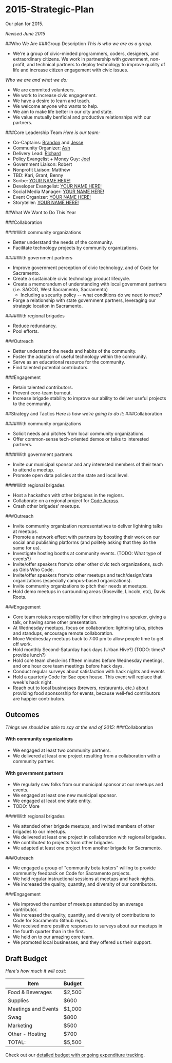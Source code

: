 2015-Strategic-Plan
===================

Our plan for 2015.

_Revised June 2015_

##Who We Are
###Group Description
_This is who we are as a group._
- We're a group of civic-minded programmers, coders, designers, and extraordinary citizens. We work in partnership with government, non-profit, and technical partners to deploy technology to improve quality of life and increase citizen engagement with civic issues.

_Who we are and what we do:_
- We are commited volunteers.
- We work to increase civic engagement.
- We have a desire to learn and teach.
- We welcome anyone who wants to help.
- We aim to make life better in our city and state.
- We value mutually benficial and productive relationships with our partners.

###Core Leadership Team
_Here is our team:_
* Co-Captains: [Brandon](https://github.com/bpugh143) and [Jesse](https://github.com/jesserosato)
* Community Organizer: [Ash](https://github.com/roughani)
* Delivery Lead: [Richard](https://github.com/rjulian)
* Policy Evangelist + Money Guy: [Joel](https://github.com/joelrip)
* Government Liaison: Robert
* Nonprofit Liaison: Matthew
* TBD: Kari, Grant, Benny
* Scribe: [YOUR NAME HERE!](mailto:hello@codeforsacramento.org)
* Developer Evangelist: [YOUR NAME HERE!](mailto:hello@codeforsacramento.org)
* Social Media Manager: [YOUR NAME HERE!](mailto:hello@codeforsacramento.org)
* Event Organizer: [YOUR NAME HERE!](mailto:hello@codeforsacramento.org)
* Storyteller: [YOUR NAME HERE!](mailto:hello@codeforsacramento.org)

##What We Want to Do This Year

###Collaboration

####With community organizations
- Better understand the needs of the community.
- Facilitate technology projects by community organizations.

####With government partners
- Improve government perception of civic technology, and of Code for Sacramento.
- Create a sustainable civic technology product lifecycle.
- Create a memorandum of understanding with local government partners (i.e. SACOG, West Sacramento, Sacramento)
	- Including a security policy -- what conditions do we need to meet?
- Forge a relationship with state government partners, leveraging our strategic location in Sacramento.

####With regional brigades
- Reduce redundancy.
- Pool efforts.

###Outreach
- Better understand the needs and habits of the community.
- Foster the adoption of useful technology within the community.
- Serve as an educational resource for the community.
- Find talented potential contributors.

###Engagement
- Retain talented contributors.
- Prevent core-team burnout.
- Increase brigade stability to improve our ability to deliver useful projects to the community.

##Strategy and Tactics
_Here is how we’re going to do it:_
###Collaboration

####With community organizations
- Solicit needs and pitches from local community organizations.
- Offer common-sense tech-oriented demos or talks to interested partners.

####With government partners
- Invite our municipal sponsor and any interested members of their team to attend a meetup.
- Promote open data policies at the state and local level.

####With regional brigades
- Host a hackathon with other brigades in the regions.
- Collaborate on a regional project for [Code Across](http://www.codeforamerica.org/events/codeacross-2015/).
- Crash other brigades' meetups.

###Outreach
- Invite community organization representatives to deliver lightning talks at meetups.
- Promote a network effect with partners by boosting their work on our social and publishing platforms (and politely asking that they do the same for us).
- Investigate hosting booths at community events. (TODO: What type of events?)
- Invite/offer speakers from/to other other civic tech organizations, such as Girls Who Code.
- Invite/offer speakers from/to other meetups and tech/design/data organizations (especially campus-based organizations).
- Invite community organizations to pitch their needs at meetups.
- Hold demo meetups in surrounding areas (Roseville, Lincoln, etc), Davis Roots.

###Engagement
- Core team rotates responsibility for either bringing in a speaker, giving a talk, or having some other presentation.
- At Wednesday meetups, focus on collaboration: lightning talks, pitches and standups, encourage remote collaboration.
- Move Wednesday meetups back to 7:00 pm to allow people time to get off work.
- Hold monthly Second-Saturday hack days (Urban Hive?) (TODO: times? provide lunch?)
- Hold core team check-ins fifteen minutes before Wednesday meetings, and one hour core team meetings before hack days.
- Conduct regular surveys about satisfaction with hack nights and events
- Hold a quarterly Code for Sac open house. This event will replace that week's hack night.
- Reach out to local businesses (brewers, restaurants, etc.) about providing food sponsorship for events, because well-fed contributors are happier contributors.

## Outcomes
_Things we should be able to say at the end of 2015:_
###Collaboration

#### With community organizations
- We engaged at least two community partners.
- We delivered at least one project resulting from a collaboration with a community partner.

#### With government partners
- We regularly saw folks from our municipal sponsor at our meetups and events.
- We engaged at least one new municipal sponsor.
- We engaged at least one state entity.
- TODO: More

####With regional brigades
- We attended other brigade meetups, and invited members of other brigades to our meetups.
- We delivered at least one project in collaboration with regional brigades.
- We contributed to projects from other brigades.
- We adapted at least one project from another brigade for Sacramento.

###Outreach
- We engaged a group of "community beta testers" willing to provide community feedback on Code for Sacramento projects.
- We held regular instructional sessions at meetups and hack nights.
- We increased the quality, quantity, and diversity of our contributors.

###Engagement
- We improved the number of meetups attended by an average contributor.
- We increased the quality, quantity, and diversity of contributions to Code for Sacramento Github repos.
- We received more positive responses to surveys about our meetups in the fourth quarter than in the first.
- We held on to our amazing core team.
- We promoted local businesses, and they offered us their support.

## Draft Budget
_Here's how much it will cost:_

| Item |	Budget |
|------|---------|
| Food & Beverages	| $2,500 |
| Supplies	|   $600 |
| Meetings and Events |	$1,000 |
| Swag |	  $800 |
| Marketing	|   $500 |
| Other - Hosting |   $700 |
| TOTAL:	|	$5,500	|

Check out our [detailed budget with ongoing expenditure tracking](https://docs.google.com/spreadsheets/d/1MvGK5vOqrgntqJoU9j5j1zCmPvE9GKkn-HqnQeyb8K8/edit?usp=sharing).
